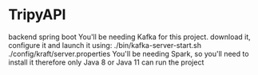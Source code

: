 # TripyAPI
backend spring boot 
You'll be needing Kafka for this project. download it, configure it and launch it using: ./bin/kafka-server-start.sh ./config/kraft/server.properties
You'll be needing Spark, so you'll need to install it therefore only Java 8 or Java 11 can run the project
